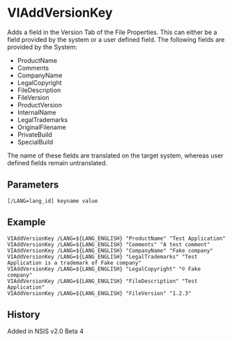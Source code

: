 # VIAddVersionKey

Adds a field in the Version Tab of the File Properties. This can either be a field provided by the system or a user defined field. The following fields are provided by the System:

* ProductName
* Comments
* CompanyName
* LegalCopyright
* FileDescription
* FileVersion
* ProductVersion
* InternalName
* LegalTrademarks
* OriginalFilename
* PrivateBuild
* SpecialBuild

The name of these fields are translated on the target system, whereas user defined fields remain untranslated.

## Parameters

    [/LANG=lang_id] keyname value

## Example

    VIAddVersionKey /LANG=${LANG_ENGLISH} "ProductName" "Test Application"
    VIAddVersionKey /LANG=${LANG_ENGLISH} "Comments" "A test comment"
    VIAddVersionKey /LANG=${LANG_ENGLISH} "CompanyName" "Fake company"
    VIAddVersionKey /LANG=${LANG_ENGLISH} "LegalTrademarks" "Test Application is a trademark of Fake company"
    VIAddVersionKey /LANG=${LANG_ENGLISH} "LegalCopyright" "© Fake company"
    VIAddVersionKey /LANG=${LANG_ENGLISH} "FileDescription" "Test Application"
    VIAddVersionKey /LANG=${LANG_ENGLISH} "FileVersion" "1.2.3"

## History

Added in NSIS v2.0 Beta 4
